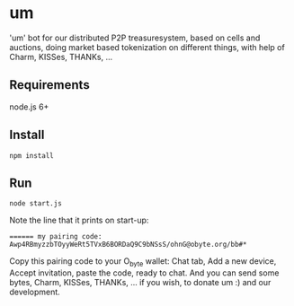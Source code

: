 # um

'um' bot for our distributed P2P treasuresystem, based on cells and auctions, doing market based tokenization on different things, with help of Charm, KISSes, THANKs, ...

## Requirements

node.js 6+

## Install
```
npm install
```
## Run
```
node start.js
```
Note the line that it prints on start-up:
```
====== my pairing code: Awp4RBmyzzbTOyyWeRt5TVxB6BORDaQ9C9bNSsS/ohnG@obyte.org/bb#*
```
Copy this pairing code to your O<sub>byte</sub> wallet: Chat tab, Add a new device, Accept invitation, paste the code, ready to chat. 
And you can send some bytes, Charm, KISSes, THANKs, ... if you wish, to donate um :) and our development.

